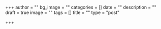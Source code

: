 +++
author = ""
bg_image = ""
categories = []
date = ""
description = ""
draft = true
image = ""
tags = []
title = ""
type = "post"

+++
